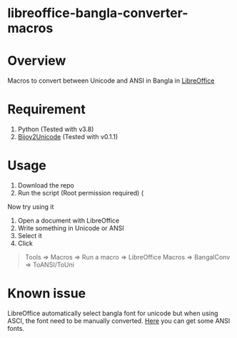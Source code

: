 # libreoffice-bangla-converter-macros

# Overview
Macros to convert between Unicode and ANSI in Bangla in [LibreOffice](https://www.libreoffice.org/)

# Requirement
1. Python (Tested with v3.8)
2. [Bijoy2Unicode](https://github.com/Mad-FOX/bijoy2unicode) (Tested with v0.1.1)

# Usage
1. Download the repo
2. Run the script (Root permission required) (

Now try using it
1. Open a document with LibreOffice
2. Write something in Unicode or ANSI
3. Select it 
3. Click  
  > Tools => Macros => Run a macro => LibreOffice Macros => BangalConv => ToANSI/ToUni
 
 # Known issue
 LibreOffice automatically select bangla font for unicode but when using ASCI, the font need to be manually converted. [Here](https://www.omicronlab.com/bangla-fonts.html) you can get some ANSI fonts.

